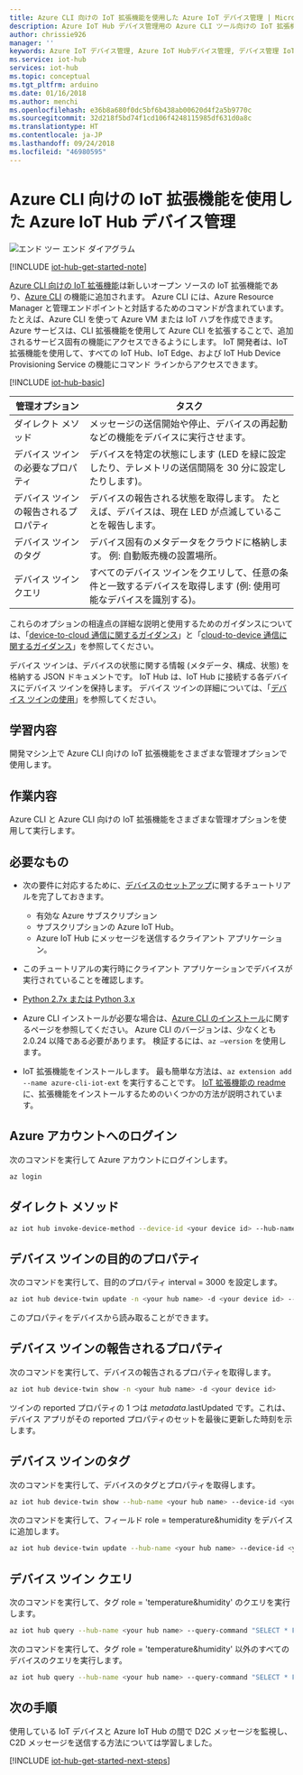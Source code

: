 ```yaml
---
title: Azure CLI 向けの IoT 拡張機能を使用した Azure IoT デバイス管理 | Microsoft Docs
description: Azure IoT Hub デバイス管理用の Azure CLI ツール向けの IoT 拡張機能を使用します。ダイレクト メソッドのほか、ツインの必要なプロパティを管理するためのオプションが備わっています。
author: chrissie926
manager: ''
keywords: Azure IoT デバイス管理, Azure IoT Hubデバイス管理, デバイス管理 IoT, IoT Hub デバイス管理
ms.service: iot-hub
services: iot-hub
ms.topic: conceptual
ms.tgt_pltfrm: arduino
ms.date: 01/16/2018
ms.author: menchi
ms.openlocfilehash: e36b8a680f0dc5bf6b438ab00620d4f2a5b9770c
ms.sourcegitcommit: 32d218f5bd74f1cd106f4248115985df631d0a8c
ms.translationtype: HT
ms.contentlocale: ja-JP
ms.lasthandoff: 09/24/2018
ms.locfileid: "46980595"
---
```

# <a name="use-the-iot-extension-for-azure-cli-for-azure-iot-hub-device-management"></a>Azure CLI 向けの IoT 拡張機能を使用した Azure IoT Hub デバイス管理

![エンド ツー エンド ダイアグラム](media/iot-hub-get-started-e2e-diagram/2.png)

[!INCLUDE [iot-hub-get-started-note](../../includes/iot-hub-get-started-note.md)]

[Azure CLI 向けの IoT 拡張機能](https://github.com/Azure/azure-iot-cli-extension)は新しいオープン ソースの IoT 拡張機能であり、[Azure CLI](https://docs.microsoft.com/cli/azure/overview?view=azure-cli-latest) の機能に追加されます。 Azure CLI には、Azure Resource Manager と管理エンドポイントと対話するためのコマンドが含まれています。 たとえば、Azure CLI を使って Azure VM または IoT ハブを作成できます。 Azure サービスは、CLI 拡張機能を使用して Azure CLI を拡張することで、追加されるサービス固有の機能にアクセスできるようにします。 IoT 開発者は、IoT 拡張機能を使用して、すべての IoT Hub、IoT Edge、および IoT Hub Device Provisioning Service の機能にコマンド ラインからアクセスできます。

[!INCLUDE [iot-hub-basic](../../includes/iot-hub-basic-whole.md)]

| 管理オプション          | タスク                                                                                                                            |
|----------------------------|---------------------------------------------------------------------------------------------------------------------------------|
| ダイレクト メソッド             | メッセージの送信開始や停止、デバイスの再起動などの機能をデバイスに実行させます。                                        |
| デバイス ツインの必要なプロパティ    | デバイスを特定の状態にします (LED を緑に設定したり、テレメトリの送信間隔を 30 分に設定したりします)。         |
| デバイス ツインの報告されるプロパティ   | デバイスの報告される状態を取得します。 たとえば、デバイスは、現在 LED が点滅していることを報告します。                                    |
| デバイス ツインのタグ                  | デバイス固有のメタデータをクラウドに格納します。 例: 自動販売機の設置場所。                         |
| デバイス ツイン クエリ        | すべてのデバイス ツインをクエリして、任意の条件と一致するデバイスを取得します (例: 使用可能なデバイスを識別する)。 |

これらのオプションの相違点の詳細な説明と使用するためのガイダンスについては、「[device-to-cloud 通信に関するガイダンス](iot-hub-devguide-d2c-guidance.md)」と「[cloud-to-device 通信に関するガイダンス](iot-hub-devguide-c2d-guidance.md)」を参照してください。

デバイス ツインは、デバイスの状態に関する情報 (メタデータ、構成、状態) を格納する JSON ドキュメントです。 IoT Hub は、IoT Hub に接続する各デバイスにデバイス ツインを保持します。 デバイス ツインの詳細については、「[デバイス ツインの使用](iot-hub-node-node-twin-getstarted.md)」を参照してください。

## <a name="what-you-learn"></a>学習内容

開発マシン上で Azure CLI 向けの IoT 拡張機能をさまざまな管理オプションで使用します。

## <a name="what-you-do"></a>作業内容

Azure CLI と Azure CLI 向けの IoT 拡張機能をさまざまな管理オプションを使用して実行します。

## <a name="what-you-need"></a>必要なもの

- 次の要件に対応するために、[デバイスのセットアップ](iot-hub-raspberry-pi-kit-node-get-started.md)に関するチュートリアルを完了しておきます。
  - 有効な Azure サブスクリプション
  - サブスクリプションの Azure IoT Hub。
  - Azure IoT Hub にメッセージを送信するクライアント アプリケーション。

- このチュートリアルの実行時にクライアント アプリケーションでデバイスが実行されていることを確認します。

- [Python 2.7x または Python 3.x](https://www.python.org/downloads/)
- Azure CLI インストールが必要な場合は、[Azure CLI のインストール](https://docs.microsoft.com/cli/azure/install-azure-cli?view=azure-cli-latest)に関するページを参照してください。 Azure CLI のバージョンは、少なくとも 2.0.24 以降である必要があります。 検証するには、`az –version` を使用します。 
- IoT 拡張機能をインストールします。 最も簡単な方法は、`az extension add --name azure-cli-iot-ext` を実行することです。 [IoT 拡張機能の readme](https://github.com/Azure/azure-iot-cli-extension/blob/master/README.md) に、拡張機能をインストールするためのいくつかの方法が説明されています。


## <a name="log-in-to-your-azure-account"></a>Azure アカウントへのログイン

次のコマンドを実行して Azure アカウントにログインします。

```bash
az login
```

## <a name="direct-methods"></a>ダイレクト メソッド

```bash
az iot hub invoke-device-method --device-id <your device id> --hub-name <your hub name> --method-name <the method name> --method-payload <the method payload>
```

## <a name="device-twin-desired-properties"></a>デバイス ツインの目的のプロパティ

次のコマンドを実行して、目的のプロパティ interval = 3000 を設定します。

```bash
az iot hub device-twin update -n <your hub name> -d <your device id> --set properties.desired.interval = 3000
```

このプロパティをデバイスから読み取ることができます。

## <a name="device-twin-reported-properties"></a>デバイス ツインの報告されるプロパティ

次のコマンドを実行して、デバイスの報告されるプロパティを取得します。

```bash
az iot hub device-twin show -n <your hub name> -d <your device id>
```

ツインの reported プロパティの 1 つは $metadata.$lastUpdated です。これは、デバイス アプリがその reported プロパティのセットを最後に更新した時刻を示します。

## <a name="device-twin-tags"></a>デバイス ツインのタグ

次のコマンドを実行して、デバイスのタグとプロパティを取得します。

```bash
az iot hub device-twin show --hub-name <your hub name> --device-id <your device id>
```

次のコマンドを実行して、フィールド role = temperature&humidity をデバイスに追加します。

```bash
az iot hub device-twin update --hub-name <your hub name> --device-id <your device id> --set tags = '{"role":"temperature&humidity"}}'
```

## <a name="device-twin-queries"></a>デバイス ツイン クエリ

次のコマンドを実行して、タグ role = 'temperature&humidity' のクエリを実行します。

```bash
az iot hub query --hub-name <your hub name> --query-command "SELECT * FROM devices WHERE tags.role = 'temperature&humidity'"
```

次のコマンドを実行して、タグ role = 'temperature&humidity' 以外のすべてのデバイスのクエリを実行します。

```bash
az iot hub query --hub-name <your hub name> --query-command "SELECT * FROM devices WHERE tags.role != 'temperature&humidity'"
```

## <a name="next-steps"></a>次の手順

使用している IoT デバイスと Azure IoT Hub の間で D2C メッセージを監視し、C2D メッセージを送信する方法については学習しました。

[!INCLUDE [iot-hub-get-started-next-steps](../../includes/iot-hub-get-started-next-steps.md)]
